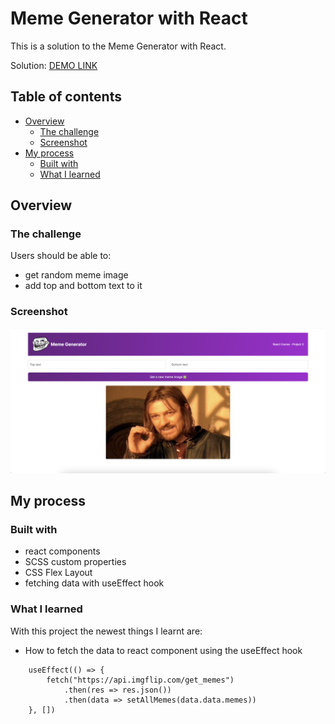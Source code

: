 # Meme Generator with React

This is a solution to the Meme Generator with React.

Solution: [DEMO LINK]()

## Table of contents

- [Overview](#overview)
  - [The challenge](#the-challenge)
  - [Screenshot](#screenshot)
- [My process](#my-process)
  - [Built with](#built-with)
  - [What I learned](#what-i-learned)

## Overview

### The challenge

Users should be able to:

- get random meme image
- add top and bottom text to it

### Screenshot

![screenshot](/public/meme-generator.png)

## My process

### Built with

- react components
- SCSS custom properties
- CSS Flex Layout
- fetching data with useEffect hook

### What I learned

With this project the newest things I learnt are:

- How to fetch the data to react component using the useEffect hook

```react component
    useEffect(() => {
        fetch("https://api.imgflip.com/get_memes")
            .then(res => res.json())
            .then(data => setAllMemes(data.data.memes))
    }, []) 
```